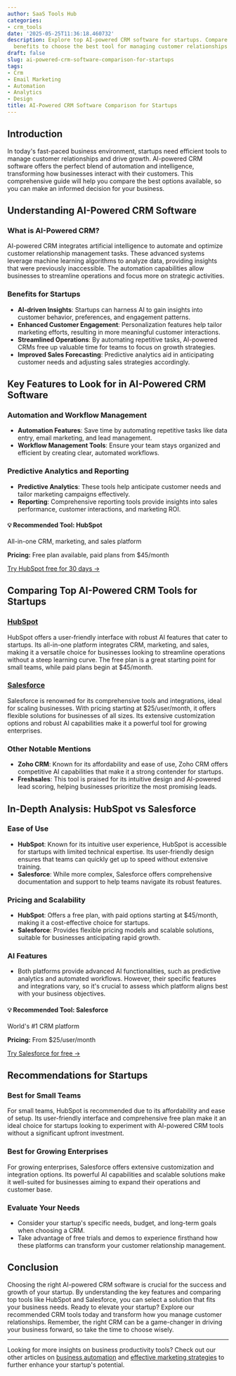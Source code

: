 ```yaml
---
author: SaaS Tools Hub
categories:
- crm_tools
date: '2025-05-25T11:36:18.460732'
description: Explore top AI-powered CRM software for startups. Compare features and
  benefits to choose the best tool for managing customer relationships and growth.
draft: false
slug: ai-powered-crm-software-comparison-for-startups
tags:
- Crm
- Email Marketing
- Automation
- Analytics
- Design
title: AI-Powered CRM Software Comparison for Startups
---
```


## Introduction

In today's fast-paced business environment, startups need efficient tools to manage customer relationships and drive growth. AI-powered CRM software offers the perfect blend of automation and intelligence, transforming how businesses interact with their customers. This comprehensive guide will help you compare the best options available, so you can make an informed decision for your business.

## Understanding AI-Powered CRM Software

### What is AI-Powered CRM?

AI-powered CRM integrates artificial intelligence to automate and optimize customer relationship management tasks. These advanced systems leverage machine learning algorithms to analyze data, providing insights that were previously inaccessible. The automation capabilities allow businesses to streamline operations and focus more on strategic activities.

### Benefits for Startups

- **AI-driven Insights**: Startups can harness AI to gain insights into customer behavior, preferences, and engagement patterns.
- **Enhanced Customer Engagement**: Personalization features help tailor marketing efforts, resulting in more meaningful customer interactions.
- **Streamlined Operations**: By automating repetitive tasks, AI-powered CRMs free up valuable time for teams to focus on growth strategies.
- **Improved Sales Forecasting**: Predictive analytics aid in anticipating customer needs and adjusting sales strategies accordingly.

## Key Features to Look for in AI-Powered CRM Software

### Automation and Workflow Management

- **Automation Features**: Save time by automating repetitive tasks like data entry, email marketing, and lead management.
- **Workflow Management Tools**: Ensure your team stays organized and efficient by creating clear, automated workflows.

### Predictive Analytics and Reporting

- **Predictive Analytics**: These tools help anticipate customer needs and tailor marketing campaigns effectively.
- **Reporting**: Comprehensive reporting tools provide insights into sales performance, customer interactions, and marketing ROI.


<div class="affiliate-cta">
<h4>💡 Recommended Tool: HubSpot</h4>
<p>All-in-one CRM, marketing, and sales platform</p>
<p><strong>Pricing:</strong> Free plan available, paid plans from $45/month</p>
<p><a href="https://go.try-hubspot.com/c/6231120/976131/12893" target="_blank" rel="noopener">Try HubSpot free for 30 days →</a></p>
</div>

## Comparing Top AI-Powered CRM Tools for Startups

### [HubSpot](https://go.try-hubspot.com/c/6231120/976131/12893)

HubSpot offers a user-friendly interface with robust AI features that cater to startups. Its all-in-one platform integrates CRM, marketing, and sales, making it a versatile choice for businesses looking to streamline operations without a steep learning curve. The free plan is a great starting point for small teams, while paid plans begin at $45/month.

### [Salesforce](https://www.salesforce.com/form/signup/freetrial-sales/)

Salesforce is renowned for its comprehensive tools and integrations, ideal for scaling businesses. With pricing starting at $25/user/month, it offers flexible solutions for businesses of all sizes. Its extensive customization options and robust AI capabilities make it a powerful tool for growing enterprises.

### Other Notable Mentions

- **Zoho CRM**: Known for its affordability and ease of use, Zoho CRM offers competitive AI capabilities that make it a strong contender for startups.
- **Freshsales**: This tool is praised for its intuitive design and AI-powered lead scoring, helping businesses prioritize the most promising leads.

## In-Depth Analysis: HubSpot vs Salesforce

### Ease of Use

- **HubSpot**: Known for its intuitive user experience, HubSpot is accessible for startups with limited technical expertise. Its user-friendly design ensures that teams can quickly get up to speed without extensive training.
- **Salesforce**: While more complex, Salesforce offers comprehensive documentation and support to help teams navigate its robust features.

### Pricing and Scalability

- **HubSpot**: Offers a free plan, with paid options starting at $45/month, making it a cost-effective choice for startups.
- **Salesforce**: Provides flexible pricing models and scalable solutions, suitable for businesses anticipating rapid growth.

### AI Features

- Both platforms provide advanced AI functionalities, such as predictive analytics and automated workflows. However, their specific features and integrations vary, so it's crucial to assess which platform aligns best with your business objectives.


<div class="affiliate-cta">
<h4>💡 Recommended Tool: Salesforce</h4>
<p>World's #1 CRM platform</p>
<p><strong>Pricing:</strong> From $25/user/month</p>
<p><a href="https://www.salesforce.com/form/signup/freetrial-sales/" target="_blank" rel="noopener">Try Salesforce for free →</a></p>
</div>

## Recommendations for Startups

### Best for Small Teams

For small teams, HubSpot is recommended due to its affordability and ease of setup. Its user-friendly interface and comprehensive free plan make it an ideal choice for startups looking to experiment with AI-powered CRM tools without a significant upfront investment.

### Best for Growing Enterprises

For growing enterprises, Salesforce offers extensive customization and integration options. Its powerful AI capabilities and scalable solutions make it well-suited for businesses aiming to expand their operations and customer base.

### Evaluate Your Needs

- Consider your startup's specific needs, budget, and long-term goals when choosing a CRM. 
- Take advantage of free trials and demos to experience firsthand how these platforms can transform your customer relationship management.

## Conclusion

Choosing the right AI-powered CRM software is crucial for the success and growth of your startup. By understanding the key features and comparing top tools like HubSpot and Salesforce, you can select a solution that fits your business needs. Ready to elevate your startup? Explore our recommended CRM tools today and transform how you manage customer relationships. Remember, the right CRM can be a game-changer in driving your business forward, so take the time to choose wisely.

---

Looking for more insights on business productivity tools? Check out our other articles on [business automation](#) and [effective marketing strategies](#) to further enhance your startup's potential.